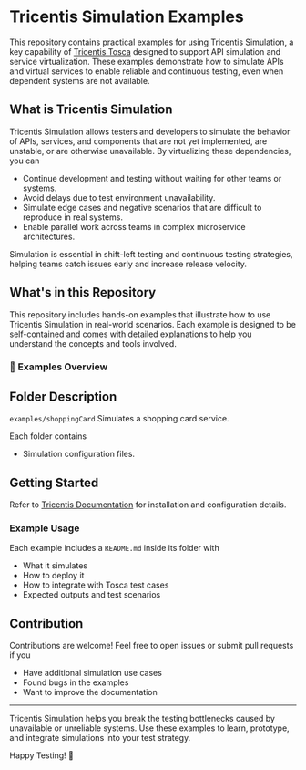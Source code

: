 # Tricentis Simulation Examples

This repository contains practical examples for using Tricentis Simulation, a key capability of [Tricentis Tosca](https://www.tricentis.com/products/automate-continuous-testing-tosca/api-simulation/) designed to support API simulation and service virtualization. These examples demonstrate how to simulate APIs and virtual services to enable reliable and continuous testing, even when dependent systems are not available.

## What is Tricentis Simulation

Tricentis Simulation allows testers and developers to simulate the behavior of APIs, services, and components that are not yet implemented, are unstable, or are otherwise unavailable. By virtualizing these dependencies, you can

- Continue development and testing without waiting for other teams or systems.
- Avoid delays due to test environment unavailability.
- Simulate edge cases and negative scenarios that are difficult to reproduce in real systems.
- Enable parallel work across teams in complex microservice architectures.

Simulation is essential in shift-left testing and continuous testing strategies, helping teams catch issues early and increase release velocity.

## What's in this Repository

This repository includes hands-on examples that illustrate how to use Tricentis Simulation in real-world scenarios. Each example is designed to be self-contained and comes with detailed explanations to help you understand the concepts and tools involved.

### 📁 Examples Overview

 Folder  Description 
---------------------
 `examples/shoppingCard`  Simulates a shopping card service. 

Each folder contains
- Simulation configuration files.

## Getting Started

Refer to [Tricentis Documentation](https://documentation.tricentis.com/tricentis_cloud/en/content/topics/sim_get_started.htm) for installation and configuration details.

### Example Usage

Each example includes a `README.md` inside its folder with
- What it simulates
- How to deploy it
- How to integrate with Tosca test cases
- Expected outputs and test scenarios

## Contribution

Contributions are welcome! Feel free to open issues or submit pull requests if you
- Have additional simulation use cases
- Found bugs in the examples
- Want to improve the documentation

---

Tricentis Simulation helps you break the testing bottlenecks caused by unavailable or unreliable systems. Use these examples to learn, prototype, and integrate simulations into your test strategy.

Happy Testing! 🚀
